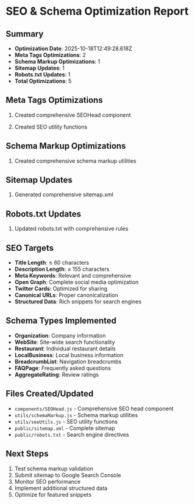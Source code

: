 # SEO & Schema Optimization Report

## Summary
- **Optimization Date**: 2025-10-18T12:49:28.618Z
- **Meta Tags Optimizations**: 2
- **Schema Markup Optimizations**: 1
- **Sitemap Updates**: 1
- **Robots.txt Updates**: 1
- **Total Optimizations**: 5

## Meta Tags Optimizations

1. Created comprehensive SEOHead component

2. Created SEO utility functions


## Schema Markup Optimizations

1. Created comprehensive schema markup utilities


## Sitemap Updates

1. Generated comprehensive sitemap.xml


## Robots.txt Updates

1. Updated robots.txt with comprehensive rules


## SEO Targets
- **Title Length**: ≤ 60 characters
- **Description Length**: ≤ 155 characters
- **Meta Keywords**: Relevant and comprehensive
- **Open Graph**: Complete social media optimization
- **Twitter Cards**: Optimized for sharing
- **Canonical URLs**: Proper canonicalization
- **Structured Data**: Rich snippets for search engines

## Schema Types Implemented
- **Organization**: Company information
- **WebSite**: Site-wide search functionality
- **Restaurant**: Individual restaurant details
- **LocalBusiness**: Local business information
- **BreadcrumbList**: Navigation breadcrumbs
- **FAQPage**: Frequently asked questions
- **AggregateRating**: Review ratings

## Files Created/Updated
- `components/SEOHead.js` - Comprehensive SEO head component
- `utils/schemaMarkup.js` - Schema markup utilities
- `utils/seoUtils.js` - SEO utility functions
- `public/sitemap.xml` - Complete sitemap
- `public/robots.txt` - Search engine directives

## Next Steps
1. Test schema markup validation
2. Submit sitemap to Google Search Console
3. Monitor SEO performance
4. Implement additional structured data
5. Optimize for featured snippets
